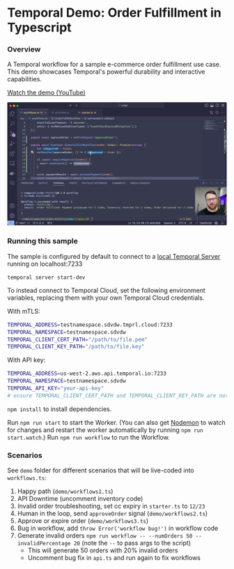 # Temporal Demo: Order Fulfillment in Typescript

### Overview
A Temporal workflow for a sample e-commerce order fulfillment use case. This demo showcases Temporal's powerful durability and interactive capabilities.

[Watch the demo  (YouTube)](https://www.youtube.com/watch?v=dNVmRfWsNkM)

[![Watch the demo](./videoscreenie.jpg)](https://www.youtube.com/watch?v=dNVmRfWsNkM)

### Running this sample

The sample is configured by default to connect to a [local Temporal Server](https://docs.temporal.io/cli#starting-the-temporal-server) running on localhost:7233

```
temporal server start-dev
```

To instead connect to Temporal Cloud, set the following environment variables, replacing them with your own Temporal Cloud credentials.

With mTLS:

```bash
TEMPORAL_ADDRESS=testnamespace.sdvdw.tmprl.cloud:7233
TEMPORAL_NAMESPACE=testnamespace.sdvdw
TEMPORAL_CLIENT_CERT_PATH="/path/to/file.pem"
TEMPORAL_CLIENT_KEY_PATH="/path/to/file.key"
```

With API key:
```bash
TEMPORAL_ADDRESS=us-west-2.aws.api.temporal.io:7233
TEMPORAL_NAMESPACE=testnamespace.sdvdw
TEMPORAL_API_KEY="your-api-key"
# ensure TEMPORAL_CLIENT_CERT_PATH and TEMPORAL_CLIENT_KEY_PATH are not set
```

`npm install` to install dependencies.

Run `npm run start` to start the Worker. (You can also get [Nodemon](https://www.npmjs.com/package/nodemon) to watch for changes and restart the worker automatically by running `npm run start.watch`.)
Run `npm run workflow` to run the Workflow.

### Scenarios

See `demo` folder for different scenarios that will be live-coded into `workflows.ts`:

1. Happy path (`demo/workflows1.ts`)
2. API Downtime (uncomment inventory code)
3. Invalid order troubleshooting, set cc expiry in `starter.ts` to `12/23`
4. Human in the loop, send `approveOrder` signal (`demo/workflows2.ts`)
5. Approve or expire order (`demo/workflows3.ts`)
6. Bug in workflow, add `throw Error('workflow bug!')` in workflow code
7. Generate invalid orders `npm run workflow -- --numOrders 50 --invalidPercentage 20` (note the `--` to pass args to the script)
    - This will generate 50 orders with 20% invalid orders
    - Uncomment bug fix in `api.ts` and run again to fix workflows
